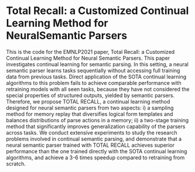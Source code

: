 # Total Recall: a Customized Continual Learning Method for NeuralSemantic Parsers
This is the code for the EMNLP2021 paper, Total Recall: a Customized Continual Learning Method for Neural Semantic Parsers. This paper investigates continual learning for semantic parsing. In this setting, a neural semantic parser learns tasks sequentially without accessing full training data from previous tasks. Direct application of the SOTA continual learning algorithms to this problem fails to achieve comparable performance with retraining models with all seen tasks, because they have not considered the special properties of structured outputs, yielded by semantic parsers. Therefore, we propose TOTAL RECALL, a continual learning method designed for neural semantic parsers from two aspects: i) a sampling method for memory replay that diversifies logical form templates and balances distributions of parse actions in a memory; ii) a two-stage training method that significantly improves generalization capability of the parsers across tasks. We conduct extensive experiments to study the research problems involved in continual semantic parsing, and demonstrate that a neural semantic parser trained with TOTAL RECALL achieves superior performance than the one trained directly with the SOTA continual learning algorithms, and achieve a 3-6 times speedup compared to retraining from scratch.
